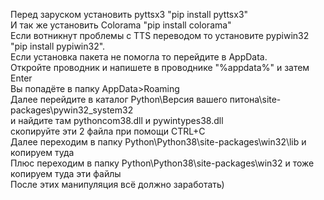 Перед заруском установить pyttsx3 "pip install pyttsx3"<br>
И так же установить Colorama "pip install colorama"<br>
Если вотникнут проблемы с TTS переводом то установите pypiwin32 "pip install pypiwin32".<br>
Если установка пакета не помогла то перейдите в AppData.<br>
Откройте проводник и напишете в проводнике "%appdata%" и затем Enter<br>
Вы попадёте в папку AppData>Roaming<br>
Далее перейдите в каталог Python\Версия вашего питона\site-packages\pywin32_system32<br>
и найдите там pythoncom38.dll и pywintypes38.dll<br>
скопируйте эти 2 файла при помощи CTRL+C<br>
Далее переходим в папку Python\Python38\site-packages\win32\lib и копируем туда<br>
Плюс переходим в папку Python\Python38\site-packages\win32 и тоже копируем туда эти файлы<br>
После этих манипуляция всё должно заработать)<br>

